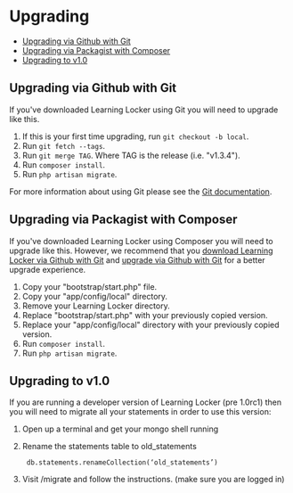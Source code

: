 ---
---

# Upgrading

- [Upgrading via Github with Git](upgrading-via-github-with-git)
- [Upgrading via Packagist with Composer](upgrading-via-packagist-with-composer)
- [Upgrading to v1.0](upgrading-to-v10)

## Upgrading via Github with Git
If you've downloaded Learning Locker using Git you will need to upgrade like this.

1. If this is your first time upgrading, run `git checkout -b local`.
2. Run `git fetch --tags`.
3. Run `git merge TAG`. Where TAG is the release (i.e. "v1.3.4").
4. Run `composer install`.
5. Run `php artisan migrate`.

For more information about using Git please see the [Git documentation](http://git-scm.com/).

## Upgrading via Packagist with Composer
If you've downloaded Learning Locker using Composer you will need to upgrade like this. However, we recommend that you [download Learning Locker via Github with Git](../installation/#github-with-git) and [upgrade via Github with Git](upgrading-via-github-with-git) for a better upgrade experience.

1. Copy your "bootstrap/start.php" file.
2. Copy your "app/config/local" directory.
3. Remove your Learning Locker directory.
4. Replace "bootstrap/start.php" with your previously copied version.
5. Replace your "app/config/local" directory with your previously copied version.
6. Run `composer install`.
7. Run `php artisan migrate`.

## Upgrading to v1.0
If you are running a developer version of Learning Locker (pre 1.0rc1) then you will need to migrate all your statements in order to use this version:

1. Open up a terminal and get your mongo shell running
2. Rename the statements table to old_statements

        db.statements.renameCollection(‘old_statements’)

3. Visit /migrate and follow the instructions. (make sure you are logged in)
